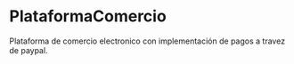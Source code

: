 # PlataformaComercio
Plataforma de comercio electronico con implementación de pagos a travez de paypal.
